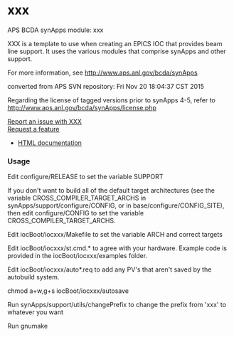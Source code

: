 # xxx
APS BCDA synApps module: xxx

XXX is a template to use when creating an EPICS IOC that provides beam line support.
It uses the various modules that comprise synApps and other support.

For more information, see
   http://www.aps.anl.gov/bcda/synApps

converted from APS SVN repository: Fri Nov 20 18:04:37 CST 2015

Regarding the license of tagged versions prior to synApps 4-5,
refer to http://www.aps.anl.gov/bcda/synApps/license.php

[Report an issue with XXX](https://github.com/epics-modules/xxx/issues/new?title=%20ISSUE%20NAME%20HERE&body=**Describe%20the%20issue**%0A%0A**Steps%20to%20reproduce**%0A1.%20Step%20one%0A2.%20Step%20two%0A3.%20Step%20three%0A%0A**Expected%20behaivour**%0A%0A**Actual%20behaviour**%0A%0A**Build%20Environment**%0AArchitecture:%0AEpics%20Base%20Version:%0ADependent%20Module%20Versions:&labels=bug)  
[Request a feature](https://github.com/epics-modules/xxx/issues/new?title=%20FEATURE%20SHORT%20DESCRIPTION&body=**Feature%20Long%20Description**%0A%0A**Why%20should%20this%20be%20added?**%0A&labels=enhancement)

* [HTML documentation](https://epics-modules.github.io/xxx)


### Usage

Edit configure/RELEASE to set the variable SUPPORT

If you don't want to build all of the default target architectures
(see the variable CROSS_COMPILER_TARGET_ARCHS in 
synApps/support/configure/CONFIG, or in base/configure/CONFIG_SITE),
then edit configure/CONFIG to set the variable CROSS_COMPILER_TARGET_ARCHS.

Edit iocBoot/iocxxx/Makefile to set the variable ARCH and correct targets

Edit iocBoot/iocxxx/st.cmd.* to agree with your hardware.
Example code is provided in the iocBoot/iocxxx/examples folder.

Edit iocBoot/iocxxx/auto*.req to add any PV's that aren't saved by the
autobuild system.

chmod a+w,g+s iocBoot/iocxxx/autosave

Run synApps/support/utils/changePrefix to change the prefix from 'xxx'
to whatever you want

Run gnumake
